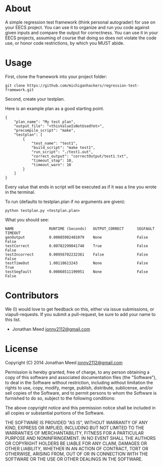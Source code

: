 # About

A simple regression test framework (think personal autograder) for use on your EECS project. You can use it to organize and run you code against given inputs and compare the output for correctness. You can use it in your EECS projects, assuming of course that doing so does not violate the code use, or honor code restrictions, by which you MUST abide.

# Usage

First, clone the framework into your project folder:

    git clone https://github.com/michiganhackers/regression-test-framework.git
    
Second, create your testplan. 

Here is an example plan as a good starting point. 

    {
        "plan_name": "My test plan", 
        "output_file": "<thisValueIsNotUsedYet>", 
        "precompile_script": "make",
        "testplan": [
            {
                "test_name": "test1", 
                "build_script": "make test1", 
                "run_script": "./test1.out", 
                "correct_output": "correctOutput/test1.txt", 
                "timeout_stop": 10, 
                "timeout_warn": 10
            }
        ]
    }
Every value that ends in script will be executed as if it was a line you wrote in the terminal.

To run (defaults to testplan.plan if no arguments are given):

    python testplan.py <testplan.plan>

What you should see:

    NAME                RUNTIME (Seconds)   OUTPUT_CORRECT      SEGFAULT            TIMEOUT             
    genOutput           0.00805902481079    None                False               False               
    testCorrect         0.00782299041748    True                False               False               
    testIncorrect       0.00956702232361    False               False               False               
    testTimeOut         1.00118613243       None                False               True                
    testSegfault        0.00868511199951    None                False               False    



# Contributors
We (I) would love to get feedback on this, either via issue submissions, or viapull-requests. If you submit a pull-request, be sure to add your name to this list. 

+ Jonathan Meed <jonny2112@gmail.com>


# License
Copyright (C) 2014 Jonathan Meed <jonny2112@gmail.com>

Permission is hereby granted, free of charge, to any person obtaining a copy of this software and associated documentation files (the "Software"), to deal in the Software without restriction, including without limitation the rights to use, copy, modify, merge, publish, distribute, sublicense, and/or sell copies of the Software, and to permit persons to whom the Software is furnished to do so, subject to the following conditions:

The above copyright notice and this permission notice shall be included in all copies or substantial portions of the Software.

THE SOFTWARE IS PROVIDED "AS IS", WITHOUT WARRANTY OF ANY KIND, EXPRESS OR IMPLIED, INCLUDING BUT NOT LIMITED TO THE WARRANTIES OF MERCHANTABILITY, FITNESS FOR A PARTICULAR PURPOSE AND NONINFRINGEMENT. IN NO EVENT SHALL THE 
AUTHORS OR COPYRIGHT HOLDERS BE LIABLE FOR ANY CLAIM, DAMAGES OR OTHER LIABILITY, WHETHER IN AN ACTION OF CONTRACT, TORT OR OTHERWISE, ARISING FROM, OUT OF OR IN CONNECTION WITH THE SOFTWARE OR THE USE OR OTHER DEALINGS IN THE SOFTWARE.
